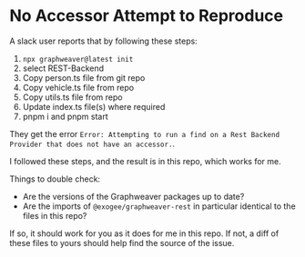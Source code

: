 # No Accessor Attempt to Reproduce

A slack user reports that by following these steps:

1. `npx graphweaver@latest init`
2. select REST-Backend
3. Copy person.ts file from git repo
4. Copy vehicle.ts file from repo
5. Copy utils.ts file from repo
6. Update index.ts file(s) where required
7. pnpm i and pnpm start

They get the error `Error: Attempting to run a find on a Rest Backend Provider that does not have an accessor.`.

I followed these steps, and the result is in this repo, which works for me.

Things to double check:

- Are the versions of the Graphweaver packages up to date?
- Are the imports of `@exogee/graphweaver-rest` in particular identical to the files in this repo?

If so, it should work for you as it does for me in this repo. If not, a diff of these files to yours should help find the source of the issue.
